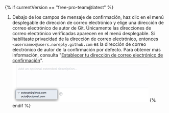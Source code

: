 {% if currentVersion == "free-pro-team@latest" %}
1. Debajo de los campos de mensaje de confirmación, haz clic en el menú desplegable de dirección de correo electrónico y elige una dirección de correo electrónico de autor de Git. Únicamente las direcciones de correo electrónico verificadas aparecen en el menú desplegable. Si habilitaste privacidad de la dirección de correo electrónico, entonces `<username>@users.noreply.github.com` es la dirección de correo electrónico de autor de la confirmación por defecto.  Para obtener más información, consulta "[Establecer tu dirección de correo electrónico de confirmación](/articles/setting-your-commit-email-address)". ![Escoger direcciones de correo electrónico para confirmaciones](/assets/images/help/repository/choose-commit-email-address.png)
{% endif %}
